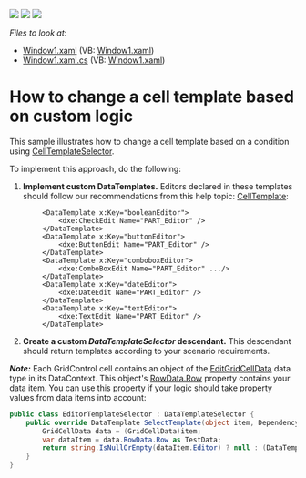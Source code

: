 <!-- default badges list -->
![](https://img.shields.io/endpoint?url=https://codecentral.devexpress.com/api/v1/VersionRange/128648629/11.1.4%2B)
[![](https://img.shields.io/badge/Open_in_DevExpress_Support_Center-FF7200?style=flat-square&logo=DevExpress&logoColor=white)](https://supportcenter.devexpress.com/ticket/details/E2017)
[![](https://img.shields.io/badge/📖_How_to_use_DevExpress_Examples-e9f6fc?style=flat-square)](https://docs.devexpress.com/GeneralInformation/403183)
<!-- default badges end -->

<!-- default file list -->
*Files to look at*:

* [Window1.xaml](./CS/Window1.xaml) (VB: [Window1.xaml](./VB/Window1.xaml))
* [Window1.xaml.cs](./CS/Window1.xaml.cs) (VB: [Window1.xaml](./VB/Window1.xaml))
<!-- default file list end -->
# How to change a cell template based on custom logic


This sample illustrates how to change a cell template based on a condition using [CellTemplateSelector](https://documentation.devexpress.com/#WPF/DevExpressXpfGridColumnBase_CellTemplateSelectortopic). 

To implement this approach, do the following:

1. **Implement custom DataTemplates.** Editors declared in these templates should follow our recommendations from this help topic: [CellTemplate](https://documentation.devexpress.com/WPF/DevExpress.Xpf.Grid.ColumnBase.CellTemplate.property):

````xaml
        <DataTemplate x:Key="booleanEditor">
            <dxe:CheckEdit Name="PART_Editor" />
        </DataTemplate>
        <DataTemplate x:Key="buttonEditor">
            <dxe:ButtonEdit Name="PART_Editor" />
        </DataTemplate>
        <DataTemplate x:Key="comboboxEditor">
            <dxe:ComboBoxEdit Name="PART_Editor" .../>
        </DataTemplate>
        <DataTemplate x:Key="dateEditor">
            <dxe:DateEdit Name="PART_Editor" />
        </DataTemplate>
        <DataTemplate x:Key="textEditor">
            <dxe:TextEdit Name="PART_Editor" />
        </DataTemplate>
````

2. **Create a custom *DataTemplateSelector* descendant.** This descendant should return templates according to your scenario requirements.  

***Note:*** Each GridControl cell contains an object of the [EditGridCellData](https://documentation.devexpress.com/WPF/clsDevExpressXpfGridEditGridCellDatatopic) data type in its DataContext. This object's [RowData.Row](https://documentation.devexpress.com/WPF/DevExpress.Xpf.Grid.RowData.Row.property) property contains your data item. You can use this property if your logic should take property values from data items into account:
````cs
public class EditorTemplateSelector : DataTemplateSelector {
    public override DataTemplate SelectTemplate(object item, DependencyObject container) {
        GridCellData data = (GridCellData)item;
        var dataItem = data.RowData.Row as TestData;
        return string.IsNullOrEmpty(dataItem.Editor) ? null : (DataTemplate)((FrameworkElement)container).FindResource(dataItem.Editor);
    }
}
````

